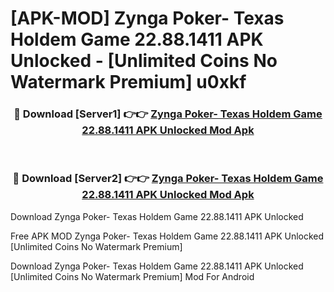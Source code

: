 # [APK-MOD] Zynga Poker- Texas Holdem Game 22.88.1411 APK Unlocked - [Unlimited Coins No Watermark Premium] u0xkf



<div align="center">
<h3>🔴 Download [Server1] 👉👉 <a href="https://momento.my/?title=Zynga_Poker-_Texas_Holdem_Game_22.88.1411_APK_Unlocked">Zynga Poker- Texas Holdem Game 22.88.1411 APK Unlocked Mod Apk</a></h3><br>

<h3>🔴 Download [Server2] 👉👉 <a href="https://momento.my/?title=Zynga_Poker-_Texas_Holdem_Game_22.88.1411_APK_Unlocked">Zynga Poker- Texas Holdem Game 22.88.1411 APK Unlocked Mod Apk</a></h3>
</div>



Download Zynga Poker- Texas Holdem Game 22.88.1411 APK Unlocked 

Free APK MOD Zynga Poker- Texas Holdem Game 22.88.1411 APK Unlocked [Unlimited Coins No Watermark Premium]

Download Zynga Poker- Texas Holdem Game 22.88.1411 APK Unlocked [Unlimited Coins No Watermark Premium] Mod For Android
